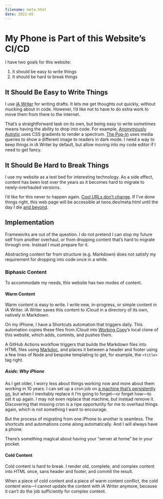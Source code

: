 ```yaml
---
filename: meta.html
date: 2022-05
---
```


# My Phone is Part of this Website’s CI/CD
I have two goals for this website:

1. It should be easy to write things
2. It should be hard to break things

## It Should Be Easy to Write Things

I use [iA Writer](https://ia.net/writer) for writing drafts. It lets me get thoughts out quickly, without mucking about in code. However, I’d like not to have to do extra work to move them from there to the internet.

That’s a straightforward task on its own, but being easy to write sometimes means having the ability to drop into code. For example, [Anonymously Autistic](autism.html) uses CSS gradients to render a spectrum. [The Pop-In](thepopin.html) uses media queries to show a different image to readers in dark mode. I need a way to keep things in iA Writer by default, but allow moving into my code editor if I need to get fancy.

## It Should Be Hard to Break Things

I use my website as a test bed for interesting technology. As a side effect, content has been lost over the years as it becomes hard to migrate to newly-overhauled versions.

I’d like for this never to happen again. [Cool URLs don’t change](https://www.w3.org/Provider/Style/URI). If I’ve done things right, this web page will be accessible at twos.dev/meta.html until the day I die [and beyond](death.html).

## Implementation 

Frameworks are out of the question. I do not pretend I can stop my future self from another overhaul, or from dropping content that’s hard to migrate through one. Instead I must prepare for it.

Abstracting content far from structure (e.g. Markdown) does not satisfy my requirement for dropping into code once in a while.

### Biphasic Content

To accommodate my needs, this website has two modes of content.

#### Warm Content

Warm content is easy to write. I write new, in-progress, or simple content in iA Writer. iA Writer saves this content to iCloud in a directory of its own, natively in Markdown.

On my iPhone, I have a Shortcuts automation that triggers daily. This automation copies these files from iCloud into [Working Copy](https://workingcopyapp.com/)’s local clone of this website, which adds, commits, and pushes them.

A GitHub Actions workflow triggers that builds the Markdown files into HTML files using [Markdoc](https://markdoc.io/), and places it between a header and footer using a few lines of Node and bespoke templating to get, for example, the `<title>` tag right.

##### Aside: Why iPhone

As I get older, I worry less about things working now and more about them working in 10 years. I can set up a cron job on [a machine that’s persistently on](apple.html#iMac), but when I inevitably replace it I’m going to forget—or forget how—to set it up again. I may not even replace that machine, but instead remove it. Discovering that missing cron is a ripe opportunity for me to overhaul things again, which is not something I want to encourage.

But the process of migrating from one iPhone to another is seamless. The shortcuts and automations come along automatically. And I will always have a phone.

There’s something magical about having your “server at home” be in your pocket.

#### Cold Content

Cold content is hard to break. I render old, complete, and complex content into HTML once, sans header and footer, and commit the result. 

When a piece of cold content and a piece of warm content conflict, the cold content wins—I cannot update the content with iA Writer anymore, because it can’t do the job sufficiently for complex content.